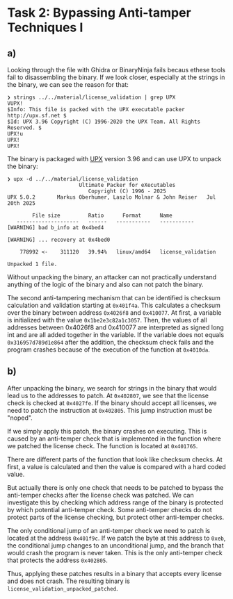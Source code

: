 # Task 2: Bypassing Anti-tamper Techniques I

## a)

Looking through the file with Ghidra or BinaryNinja fails becaus ethese tools fail to disassembling the binary.
If we look closer, especially at the strings in the binary, we can see the reason for that:

```
❯ strings ../../material/license_validation | grep UPX
VUPX!
$Info: This file is packed with the UPX executable packer http://upx.sf.net $
$Id: UPX 3.96 Copyright (C) 1996-2020 the UPX Team. All Rights Reserved. $
UPX!u
UPX!
UPX!
```

The binary is packaged with [UPX](https://upx.github.io/) version 3.96 and can use UPX to unpack the binary:

```
❯ upx -d ../../material/license_validation
                       Ultimate Packer for eXecutables
                          Copyright (C) 1996 - 2025
UPX 5.0.2       Markus Oberhumer, Laszlo Molnar & John Reiser   Jul 20th 2025

        File size         Ratio      Format      Name
   --------------------   ------   -----------   -----------
[WARNING] bad b_info at 0x4bed4

[WARNING] ... recovery at 0x4bed0

    778992 <-    311120   39.94%   linux/amd64   license_validation

Unpacked 1 file.
```

Without unpacking the binary, an attacker can not practically understand anything of the logic of the binary and also can not patch the binary.

The second anti-tampering mechanism that can be identified is checksum calculation and validation starting at `0x401f4a`.
This calculates a checksum over the binary between address `0x4026f8` and `0x410077`. At first, a variable is initialized with the value `0x1be2e3c82a1c3057`.
Then, the values of all addresses between 0x4026f8 and 0x410077 are interpreted as signed long int and are all added together in the variable. If the variable does not
equals `0x316957d789d1e864` after the addition, the checksum check fails and the program crashes because of the execution of the function at `0x4010da`.

## b)

After unpacking the binary, we search for strings in the binary that would lead us to the addresses to patch.
At `0x402807`, we see that the license check is checked at `0x4027fe`. If the binary should accept all licenses,
we need to patch the instruction at `0x402805`. This jump instruction must be "noped".

If we simply apply this patch, the binary crashes on executing. This is caused by an anti-temper
check that is implemented in the function where we patched the license check. The function is located at `0x401765`.

There are different parts of the function that look like checksum checks. At first, a value is calculated and then the
value is compared with a hard coded value.

But actually there is only one check that needs to be patched to bypass the anti-temper checks after the license check was patched.
We can investigate this by checking which address range of the binary is protected by which potential anti-temper check.
Some anti-temper checks do not protect parts of the license checking, but protect other anti-temper checks.

The only conditional jump of an anti-temper check we need to patch is located at the address `0x401f9c`. If we patch the
byte at this address to `0xeb`, the conditional jump changes to an unconditional jump, and the branch that would crash the
program is never taken. This is the only anti-temper check that protects the address `0x402805`.

Thus, applying these patches results in a binary that accepts every license and does not crash.
The resulting binary is `license_validation_unpacked_patched`.
